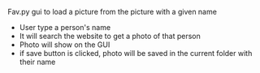 Fav.py
gui to load a picture from the picture with a given name
 - User type a person's name
 - It will search the website to get a photo of that person
 - Photo will show on the GUI
 - if save button is clicked, photo will be saved in the current folder with their name


